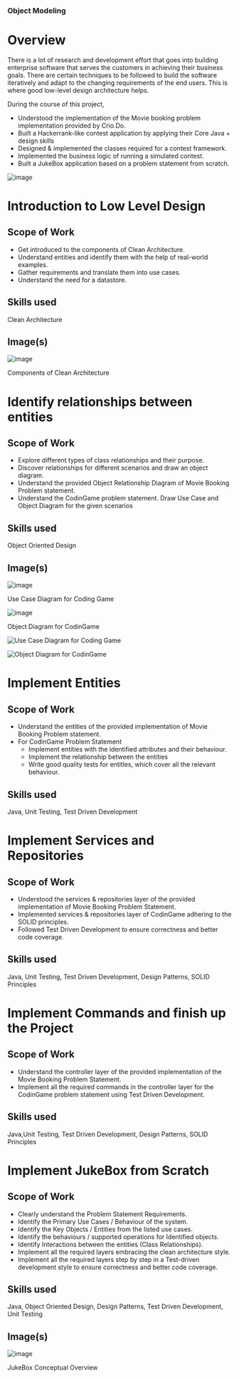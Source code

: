 ### Object Modeling
# Overview

There is a lot of research and development effort that goes into building enterprise software that serves the customers in achieving their business goals. There are certain techniques to be followed to build the software iteratively and adapt to the changing requirements of the end users. This is where good low-level design architecture helps.

During the course of this project,

-   Understood the implementation of the Movie booking problem implementation provided by Crio.Do.
-   Built a Hackerrank-like contest application by applying their Core Java + design skills
-   Designed & implemented the classes required for a contest framework.
-   Implemented the business logic of running a simulated contest.
-   Built a JukeBox application based on a problem statement from scratch.

![image](https://directus.crio.do/assets/f9c45cd7-30b6-430b-b4f0-2aa8b31885fe?)

# Introduction to Low Level Design

## Scope of Work

-   Get introduced to the components of Clean Architecture.
-   Understand entities and identify them with the help of real-world examples.
-   Gather requirements and translate them into use cases.
-   Understand the need for a datastore.

## Skills used

Clean Architecture

## Image(s)

![image](https://directus.crio.do/assets/404ffa81-c0c1-473a-ba47-3ca8acddeb30?)

Components of Clean Architecture

# Identify relationships between entities

## Scope of Work

-   Explore different types of class relationships and their purpose.
-   Discover relationships for different scenarios and draw an object diagram.
-   Understand the provided Object Relationship Diagram of Movie Booking Problem statement.
-   Understand the CodinGame problem statement. Draw Use Case and Object Diagram for the given scenarios

## Skills used

Object Oriented Design

## Image(s)

![image](https://directus.crio.do/assets/909c4a95-3716-42c3-ac72-c1cf055e63f5?)

Use Case Diagram for Coding Game

![image](https://directus.crio.do/assets/1984aa85-e771-4404-896a-c5aa7939e99d?)

Object Diagram for CodinGame

![Use Case Diagram for Coding Game](https://directus.crio.do/assets/909c4a95-3716-42c3-ac72-c1cf055e63f5?)

![Object Diagram for CodinGame](https://directus.crio.do/assets/1984aa85-e771-4404-896a-c5aa7939e99d?)

# Implement Entities

## Scope of Work

-   Understand the entities of the provided implementation of Movie Booking Problem statement.
-   For CodinGame Problem Statement
    -   Implement entities with the identified attributes and their behaviour.
    -   Implement the relationship between the entities
    -   Write good quality tests for entitles, which cover all the relevant behaviour.

## Skills used

Java, Unit Testing, Test Driven Development

# Implement Services and Repositories

## Scope of Work

-   Understood the services & repositories layer of the provided implementation of Movie Booking Problem Statement.
-   Implemented services & repositories layer of CodinGame adhering to the SOLID principles.
-   Followed Test Driven Development to ensure correctness and better code coverage.

## Skills used

Java, Unit Testing, Test Driven Development, Design Patterns, SOLID Principles

# Implement Commands and finish up the Project

## Scope of Work

-   Understand the controller layer of the provided implementation of the Movie Booking Problem Statement.
-   Implement all the required commands in the controller layer for the CodinGame problem statement using Test Driven Development.

## Skills used

Java,Unit Testing, Test Driven Development, Design Patterns, SOLID Principles

# Implement JukeBox from Scratch

## Scope of Work

-   Clearly understand the Problem Statement Requirements.
-   Identify the Primary Use Cases / Behaviour of the system.
-   Identify the Key Objects / Entities from the listed use cases.
-   Identify the behaviours / supported operations for Identified objects.
-   Identify Interactions between the entities (Class Relationships).
-   Implement all the required layers embracing the clean architecture style.
-   Implement all the required layers step by step in a Test-driven development style to ensure correctness and better code coverage.

## Skills used

Java, Object Oriented Design, Design Patterns, Test Driven Development, Unit Testing

## Image(s)

![image](https://directus.crio.do/assets/932401c3-7a0a-438d-b20a-a94917f2128c?)

JukeBox Conceptual Overview
